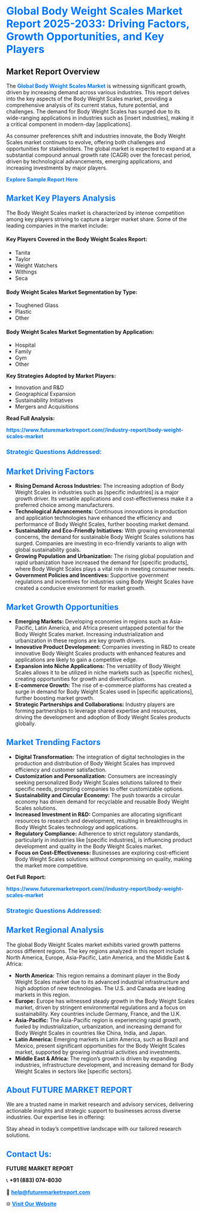 <h1 style="color: #007BFF;">Global Body Weight Scales Market Report 2025-2033: Driving Factors, Growth Opportunities, and Key Players</h1>

<section id="overview">
<h2>Market Report Overview</h2>
<p>The <a href="https://www.futuremarketreport.com//industry-report/body-weight-scales-market" style="color: #007BFF; text-decoration: none;"><strong>Global Body Weight Scales Market</strong></a> is witnessing significant growth, driven by increasing demand across various industries. This report delves into the key aspects of the Body Weight Scales market, providing a comprehensive analysis of its current status, future potential, and challenges. The demand for Body Weight Scales has surged due to its wide-ranging applications in industries such as [insert industries], making it a critical component in modern-day [applications].</p>
<p>As consumer preferences shift and industries innovate, the Body Weight Scales market continues to evolve, offering both challenges and opportunities for stakeholders. The global market is expected to expand at a substantial compound annual growth rate (CAGR) over the forecast period, driven by technological advancements, emerging applications, and increasing investments by major players.</p>
</section>

<section id="overview">
<p><a href="https://www.futuremarketreport.com//request-sample/reportId=85318" style="color: #007BFF; text-decoration: none;"><strong>Explore Sample Report Here</strong></a></p>
</section>

<section id="key-players">
<h2 style="color: #007BFF;">Market Key Players Analysis</h2>
<p>The Body Weight Scales market is characterized by intense competition among key players striving to capture a larger market share. Some of the leading companies in the market include:</p>
<h4>Key Players Covered in the Body Weight Scales Report:</h4>
<ul><li>Tanita</li><li>Taylor</li><li>Weight Watchers</li><li>Withings</li><li>Seca</li></ul>
<h4>Body Weight Scales Market Segmentation by Type:</h4>
<ul><li>Toughened Glass</li><li>Plastic</li><li>Other</li></ul>

<h4>Body Weight Scales Market Segmentation by Application:</h4>
<ul><li>Hospital</li><li>Family</li><li>Gym</li><li>Other</li></ul>
<p><strong>Key Strategies Adopted by Market Players:</strong></p>
<ul>
<li>Innovation and R&D</li>
<li>Geographical Expansion</li>
<li>Sustainability Initiatives</li>
<li>Mergers and Acquisitions</li>
</ul>
</section>

<section>
<p><strong>Read Full Analysis: </strong></p><a href="https://www.futuremarketreport.com//industry-report/body-weight-scales-market" style="color: #007BFF; text-decoration: none;"><strong>https://www.futuremarketreport.com//industry-report/body-weight-scales-market</strong></a>
<h3 style="color: #007BFF;">Strategic Questions Addressed:</h3>
</section>

<section id="driving-factors">
<h2 style="color: #007BFF;">Market Driving Factors</h2>
<ul>
<li><strong>Rising Demand Across Industries:</strong> The increasing adoption of Body Weight Scales in industries such as [specific industries] is a major growth driver. Its versatile applications and cost-effectiveness make it a preferred choice among manufacturers.</li>
<li><strong>Technological Advancements:</strong> Continuous innovations in production and application technologies have enhanced the efficiency and performance of Body Weight Scales, further boosting market demand.</li>
<li><strong>Sustainability and Eco-Friendly Initiatives:</strong> With growing environmental concerns, the demand for sustainable Body Weight Scales solutions has surged. Companies are investing in eco-friendly variants to align with global sustainability goals.</li>
<li><strong>Growing Population and Urbanization:</strong> The rising global population and rapid urbanization have increased the demand for [specific products], where Body Weight Scales plays a vital role in meeting consumer needs.</li>
<li><strong>Government Policies and Incentives:</strong> Supportive government regulations and incentives for industries using Body Weight Scales have created a conducive environment for market growth.</li>
</ul>
</section>

<section id="growth-opportunities">
<h2 style="color: #007BFF;">Market Growth Opportunities</h2>
<ul>
<li><strong>Emerging Markets:</strong> Developing economies in regions such as Asia-Pacific, Latin America, and Africa present untapped potential for the Body Weight Scales market. Increasing industrialization and urbanization in these regions are key growth drivers.</li>
<li><strong>Innovative Product Development:</strong> Companies investing in R&D to create innovative Body Weight Scales products with enhanced features and applications are likely to gain a competitive edge.</li>
<li><strong>Expansion into Niche Applications:</strong> The versatility of Body Weight Scales allows it to be utilized in niche markets such as [specific niches], creating opportunities for growth and diversification.</li>
<li><strong>E-commerce Growth:</strong> The rise of e-commerce platforms has created a surge in demand for Body Weight Scales used in [specific applications], further boosting market growth.</li>
<li><strong>Strategic Partnerships and Collaborations:</strong> Industry players are forming partnerships to leverage shared expertise and resources, driving the development and adoption of Body Weight Scales products globally.</li>
</ul>
</section>

<section id="trending-factors">
<h2 style="color: #007BFF;">Market Trending Factors</h2>
<ul>
<li><strong>Digital Transformation:</strong> The integration of digital technologies in the production and distribution of Body Weight Scales has improved efficiency and customer satisfaction.</li>
<li><strong>Customization and Personalization:</strong> Consumers are increasingly seeking personalized Body Weight Scales solutions tailored to their specific needs, prompting companies to offer customizable options.</li>
<li><strong>Sustainability and Circular Economy:</strong> The push towards a circular economy has driven demand for recyclable and reusable Body Weight Scales solutions.</li>
<li><strong>Increased Investment in R&D:</strong> Companies are allocating significant resources to research and development, resulting in breakthroughs in Body Weight Scales technology and applications.</li>
<li><strong>Regulatory Compliance:</strong> Adherence to strict regulatory standards, particularly in industries like [specific industries], is influencing product development and quality in the Body Weight Scales market.</li>
<li><strong>Focus on Cost-Effectiveness:</strong> Businesses are exploring cost-efficient Body Weight Scales solutions without compromising on quality, making the market more competitive.</li>
</ul>
</section>

<section>
<p><strong>Get Full Report: </strong></p><a href="https://www.futuremarketreport.com//industry-report/body-weight-scales-market" style="color: #007BFF; text-decoration: none;"><strong>https://www.futuremarketreport.com//industry-report/body-weight-scales-market</strong></a>
<h3 style="color: #007BFF;">Strategic Questions Addressed:</h3>
</section>


<section id="regional-analysis">
<h2 style="color: #007BFF;">Market Regional Analysis</h2>
<p>The global Body Weight Scales market exhibits varied growth patterns across different regions. The key regions analyzed in this report include North America, Europe, Asia-Pacific, Latin America, and the Middle East & Africa:</p>
<ul>
<li><strong>North America:</strong> This region remains a dominant player in the Body Weight Scales market due to its advanced industrial infrastructure and high adoption of new technologies. The U.S. and Canada are leading markets in this region.</li>
<li><strong>Europe:</strong> Europe has witnessed steady growth in the Body Weight Scales market, driven by stringent environmental regulations and a focus on sustainability. Key countries include Germany, France, and the U.K.</li>
<li><strong>Asia-Pacific:</strong> The Asia-Pacific region is experiencing rapid growth, fueled by industrialization, urbanization, and increasing demand for Body Weight Scales in countries like China, India, and Japan.</li>
<li><strong>Latin America:</strong> Emerging markets in Latin America, such as Brazil and Mexico, present significant opportunities for the Body Weight Scales market, supported by growing industrial activities and investments.</li>
<li><strong>Middle East & Africa:</strong> The region’s growth is driven by expanding industries, infrastructure development, and increasing demand for Body Weight Scales in sectors like [specific sectors].</li>
</ul>
</section>

<footer>
<h2 style="color: #007BFF;">About FUTURE MARKET REPORT</h2>
<p>We are a trusted name in market research and advisory services, delivering actionable insights and strategic support to businesses across diverse industries. Our expertise lies in offering:</p>

<p>Stay ahead in today’s competitive landscape with our tailored research solutions.</p>

<h2 style="color: #007BFF;">Contact Us:</h2>
<p><strong>FUTURE MARKET REPORT</strong></p>
<p>📞 <strong>+91 (883) 074-8030</strong></p>
<p>📧 <strong><a href="mailto:help@futuremarketreport.com" style="color: #007BFF;">help@futuremarketreport.com</a></strong></p>
<p>🌐 <strong><a href="https://www.futuremarketreport.com/" style="color: #007BFF;">Visit Our Website</a></strong></p>
</footer>